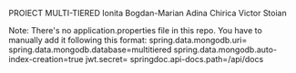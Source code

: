 PROIECT MULTI-TIERED 
Ionita Bogdan-Marian
Adina Chirica
Victor Stoian

Note: There's no application.properties file in this repo.
You have to manually add it following this format: 
spring.data.mongodb.uri=<mongoAtlasURI>
spring.data.mongodb.database=multitiered
spring.data.mongodb.auto-index-creation=true
jwt.secret=<password>
springdoc.api-docs.path=/api/docs
